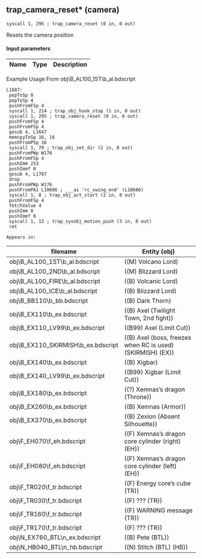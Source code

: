 ## trap_camera_reset* (camera)

`syscall 1, 295 ; trap_camera_reset (0 in, 0 out)`

Resets the camera position

#### Input parameters
| Name | Type | Description
|------|------|------------


Example Usage From obj\B_AL100_1ST\b_al.bdscript
```plaintext
L1887:
 popToSp 0
 popToSp 4
 pushFromFSp 4
 syscall 1, 214 ; trap_obj_hook_stop (1 in, 0 out)
 syscall 1, 295 ; trap_camera_reset (0 in, 0 out)
 pushFromFSp 4
 pushFromFSp 4
 gosub 4, L1647
 memcpyToSp 16, 16
 pushFromPSp 16
 syscall 1, 79 ; trap_obj_set_dir (2 in, 0 out)
 pushFromPWp W176
 pushFromFSp 4
 pushImm 253
 pushImmf 0
 gosub 4, L1787
 drop 
 pushFromPWp W176
 pushFromPAi L10686 ; ___ai 'rc_swing_end' (L10686)
 syscall 1, 8 ; trap_obj_act_start (2 in, 0 out)
 pushFromFSp 4
 fetchValue 4
 pushImm 0
 pushImmf 0
 syscall 1, 13 ; trap_sysobj_motion_push (3 in, 0 out)
 ret
```





	Appears in:
| filename | Entity (obj)
|----------|-------------
| obj\B_AL100_1ST\b_al.bdscript       | ((M) Volcano Lord)          
| obj\B_AL100_2ND\b_al.bdscript       | ((M) Blizzard Lord)          
| obj\B_AL100_FIRE\b_al.bdscript       | ((B) Volcanic Lord)          
| obj\B_AL100_ICE\b_al.bdscript       | ((B) Blizzard Lord)          
| obj\B_BB110\b_bb.bdscript       | ((B) Dark Thorn)          
| obj\B_EX110\b_ex.bdscript       | ((B) Axel (Twilight Town, 2nd fight))          
| obj\B_EX110_LV99\b_ex.bdscript       | ((B99) Axel (Limit Cut))          
| obj\B_EX110_SKIRMISH\b_ex.bdscript       | ((B) Axel (boss, freezes when RC is used) (SKIRMISH) (EX))          
| obj\B_EX140\b_ex.bdscript       | ((B) Xigbar)          
| obj\B_EX140_LV99\b_ex.bdscript       | ((B99) Xigbar (Limit Cut))          
| obj\B_EX180\b_ex.bdscript       | ((?) Xemnas’s dragon (Throne))          
| obj\B_EX260\b_ex.bdscript       | ((B) Xemnas (Armor))          
| obj\B_EX370\b_ex.bdscript       | ((B) Zexion (Absent Silhouette))          
| obj\F_EH070\f_eh.bdscript       | ((F) Xemnas’s dragon core cylinder (right) (EH))          
| obj\F_EH080\f_eh.bdscript       | ((F) Xemnas’s dragon core cylinder (left) (EH))          
| obj\F_TR020\f_tr.bdscript       | ((F) Energy core’s cube (TR))          
| obj\F_TR030\f_tr.bdscript       | ((F) ??? (TR))          
| obj\F_TR160\f_tr.bdscript       | ((F) WARNING message (TR))          
| obj\F_TR170\f_tr.bdscript       | ((F) ??? (TR))          
| obj\N_EX760_BTL\n_ex.bdscript       | ((B) Pete (BTL))          
| obj\N_HB040_BTL\n_hb.bdscript       | ((N) Stitch (BTL) (HB))          



